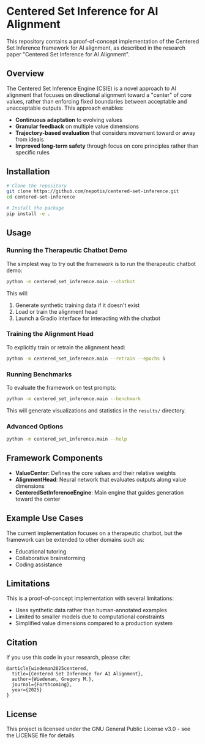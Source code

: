 # Centered Set Inference for AI Alignment

This repository contains a proof-of-concept implementation of the Centered Set Inference framework for AI alignment, as described in the research paper "Centered Set Inference for AI Alignment".

## Overview

The Centered Set Inference Engine (CSIE) is a novel approach to AI alignment that focuses on directional alignment toward a "center" of core values, rather than enforcing fixed boundaries between acceptable and unacceptable outputs. This approach enables:

- **Continuous adaptation** to evolving values
- **Granular feedback** on multiple value dimensions
- **Trajectory-based evaluation** that considers movement toward or away from ideals
- **Improved long-term safety** through focus on core principles rather than specific rules

## Installation

```bash
# Clone the repository
git clone https://github.com/nepotis/centered-set-inference.git
cd centered-set-inference

# Install the package
pip install -e .
```

## Usage

### Running the Therapeutic Chatbot Demo

The simplest way to try out the framework is to run the therapeutic chatbot demo:

```bash
python -m centered_set_inference.main --chatbot
```

This will:
1. Generate synthetic training data if it doesn't exist
2. Load or train the alignment head
3. Launch a Gradio interface for interacting with the chatbot

### Training the Alignment Head

To explicitly train or retrain the alignment head:

```bash
python -m centered_set_inference.main --retrain --epochs 5
```

### Running Benchmarks

To evaluate the framework on test prompts:

```bash
python -m centered_set_inference.main --benchmark
```

This will generate visualizations and statistics in the `results/` directory.

### Advanced Options

```bash
python -m centered_set_inference.main --help
```

## Framework Components

- **ValueCenter**: Defines the core values and their relative weights
- **AlignmentHead**: Neural network that evaluates outputs along value dimensions
- **CenteredSetInferenceEngine**: Main engine that guides generation toward the center

## Example Use Cases

The current implementation focuses on a therapeutic chatbot, but the framework can be extended to other domains such as:

- Educational tutoring
- Collaborative brainstorming
- Coding assistance

## Limitations

This is a proof-of-concept implementation with several limitations:

- Uses synthetic data rather than human-annotated examples
- Limited to smaller models due to computational constraints
- Simplified value dimensions compared to a production system

## Citation

If you use this code in your research, please cite:

```
@article{wiedeman2025centered,
  title={Centered Set Inference for AI Alignment},
  author={Wiedeman, Gregory M.},
  journal={Forthcoming},
  year={2025}
}
```

## License

This project is licensed under the GNU General Public License v3.0 - see the LICENSE file for details.
